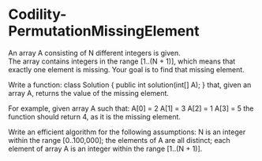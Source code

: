# Codility-PermutationMissingElement
An array A consisting of N different integers is given.</br>
The array contains integers in the range [1..(N + 1)], which means that exactly one element is missing.
Your goal is to find that missing element.

Write a function:
class Solution { public int solution(int[] A); }
that, given an array A, returns the value of the missing element.

For example, given array A such that:
A[0] = 2
A[1] = 3
A[2] = 1
A[3] = 5
the function should return 4, as it is the missing element.

Write an efficient algorithm for the following assumptions:
N is an integer within the range [0..100,000];
the elements of A are all distinct;
each element of array A is an integer within the range [1..(N + 1)].
